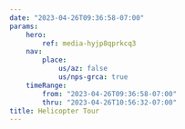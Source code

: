 ```yaml
---
date: "2023-04-26T09:36:58-07:00"
params:
    hero:
        ref: media-hyjp8qprkcq3
    nav:
        place:
            us/az: false
            us/nps-grca: true
    timeRange:
        from: "2023-04-26T09:36:58-07:00"
        thru: "2023-04-26T10:56:32-07:00"
title: Helicopter Tour
---
```

